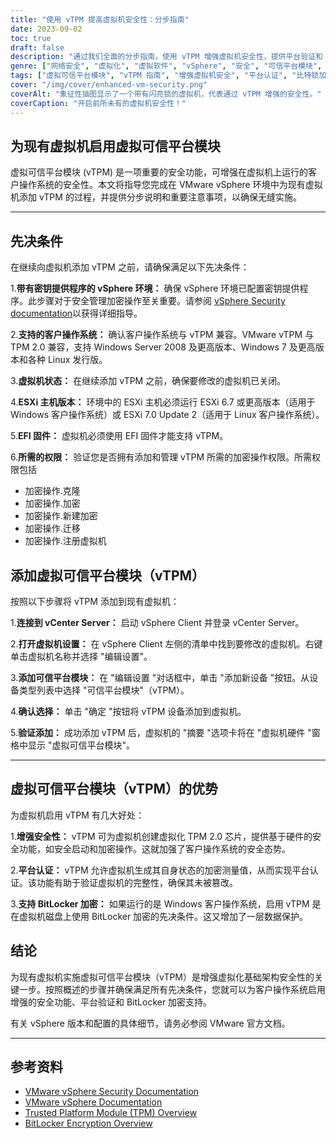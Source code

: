 ```yaml
---
title: "使用 vTPM 提高虚拟机安全性：分步指南"
date: 2023-09-02
toc: true
draft: false
description: "通过我们全面的分步指南，使用 vTPM 增强虚拟机安全性，提供平台验证和 BitLocker 加密支持。"
genre: ["网络安全", "虚拟化", "虚拟软件", "vSphere", "安全", "可信平台模块", "vTPM", "访客操作系统", "加密", "平台认证"]
tags: ["虚拟可信平台模块", "vTPM 指南", "增强虚拟机安全", "平台认证", "比特锁加密", "VMware vSphere", "虚拟化安全", "网络安全", "访客操作系统保护", "虚拟机硬件", "TPM 2.0", "安全启动", "密码操作", "虚拟机安全最佳实践", "vCenter 服务器", "ESXi 主机", "EFI 固件", "主要提供商", "VMware 文档", "Windows 服务器", "Windows 7", "Linux 操作系统", "安全虚拟机配置", "安全功能", "vSphere 客户端", "虚拟芯片", "数据保护", "篡改检测", "虚拟机完整性验证", "VMware 安全"]
cover: "/img/cover/enhanced-vm-security.png"
coverAlt: "象征性插图显示了一个带有闪亮锁的虚拟机，代表通过 vTPM 增强的安全性。"
coverCaption: "开启前所未有的虚拟机安全性！"
---
```


## 为现有虚拟机启用虚拟可信平台模块

虚拟可信平台模块 (vTPM) 是一项重要的安全功能，可增强在虚拟机上运行的客户操作系统的安全性。本文将指导您完成在 VMware vSphere 环境中为现有虚拟机添加 vTPM 的过程，并提供分步说明和重要注意事项，以确保无缝实施。

______

## 先决条件

在继续向虚拟机添加 vTPM 之前，请确保满足以下先决条件：

1.**带有密钥提供程序的 vSphere 环境：** 确保 vSphere 环境已配置密钥提供程序。此步骤对于安全管理加密操作至关重要。请参阅 [vSphere Security documentation](https://docs.vmware.com/en/VMware-vSphere/7.0/com.vmware.vsphere.security.doc/GUID-52188148-C579-4F6A-8335-CFBCE0DD2167.html)以获得详细指导。

2.**支持的客户操作系统：** 确认客户操作系统与 vTPM 兼容。VMware vTPM 与 TPM 2.0 兼容，支持 Windows Server 2008 及更高版本、Windows 7 及更高版本和各种 Linux 发行版。

3.**虚拟机状态：** 在继续添加 vTPM 之前，确保要修改的虚拟机已关闭。

4.**ESXi 主机版本：** 环境中的 ESXi 主机必须运行 ESXi 6.7 或更高版本（适用于 Windows 客户操作系统）或 ESXi 7.0 Update 2（适用于 Linux 客户操作系统）。

5.**EFI 固件：** 虚拟机必须使用 EFI 固件才能支持 vTPM。

6.**所需的权限：** 验证您是否拥有添加和管理 vTPM 所需的加密操作权限。所需权限包括
   - 加密操作.克隆
   - 加密操作.加密
   - 加密操作.新建加密
   - 加密操作.迁移
   - 加密操作.注册虚拟机



## 添加虚拟可信平台模块（vTPM）

按照以下步骤将 vTPM 添加到现有虚拟机：

1.**连接到 vCenter Server：** 启动 vSphere Client 并登录 vCenter Server。

2.**打开虚拟机设置：** 在 vSphere Client 左侧的清单中找到要修改的虚拟机。右键单击虚拟机名称并选择 "编辑设置"。

3.**添加可信平台模块：** 在 "编辑设置 "对话框中，单击 "添加新设备 "按钮。从设备类型列表中选择 "可信平台模块"（vTPM）。

4.**确认选择：** 单击 "确定 "按钮将 vTPM 设备添加到虚拟机。

5.**验证添加：** 成功添加 vTPM 后，虚拟机的 "摘要 "选项卡将在 "虚拟机硬件 "窗格中显示 "虚拟可信平台模块"。

______

## 虚拟可信平台模块（vTPM）的优势

为虚拟机启用 vTPM 有几大好处：

1.**增强安全性：** vTPM 可为虚拟机创建虚拟化 TPM 2.0 芯片，提供基于硬件的安全功能，如安全启动和加密操作。这就加强了客户操作系统的安全态势。

2.**平台认证：** vTPM 允许虚拟机生成其自身状态的加密测量值，从而实现平台认证。该功能有助于验证虚拟机的完整性，确保其未被篡改。

3.**支持 BitLocker 加密：** 如果运行的是 Windows 客户操作系统，启用 vTPM 是在虚拟机磁盘上使用 BitLocker 加密的先决条件。这又增加了一层数据保护。



## 结论

为现有虚拟机实施虚拟可信平台模块（vTPM）是增强虚拟化基础架构安全性的关键一步。按照概述的步骤并确保满足所有先决条件，您就可以为客户操作系统启用增强的安全功能、平台验证和 BitLocker 加密支持。

有关 vSphere 版本和配置的具体细节，请务必参阅 VMware 官方文档。

______

## 参考资料

- [VMware vSphere Security Documentation](https://docs.vmware.com/en/VMware-vSphere/7.0/com.vmware.vsphere.security.doc/GUID-52188148-C579-4F6A-8335-CFBCE0DD2167.html)
- [VMware vSphere Documentation](https://docs.vmware.com/en/VMware-vSphere/index.html)
- [Trusted Platform Module (TPM) Overview](https://docs.vmware.com/en/VMware-vSphere/7.0/com.vmware.vsphere.vm_admin.doc/GUID-A43B6914-E5F9-4CB1-9277-448AC9C467FB.html)
- [BitLocker Encryption Overview](https://docs.microsoft.com/en-us/windows/security/information-protection/bitlocker/bitlocker-overview)

